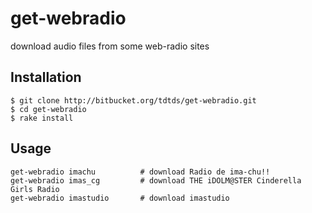 # get-webradio

download audio files from some web-radio sites

## Installation

    $ git clone http://bitbucket.org/tdtds/get-webradio.git
    $ cd get-webradio
    $ rake install

## Usage

    get-webradio imachu          # download Radio de ima-chu!!
    get-webradio imas_cg         # download THE iDOLM@STER Cinderella Girls Radio
    get-webradio imastudio       # download imastudio

